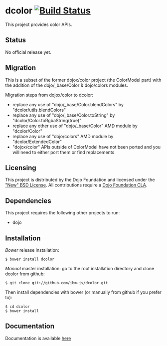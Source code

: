 # dcolor [![Build Status](https://travis-ci.org/ibm-js/dcolor.png?branch=master)](https://travis-ci.org/ibm-js/dcolor)

This project provides color APIs.

## Status

No official release yet.

## Migration

This is a subset of the former dojox/color project (the ColorModel part) with the addition of the dojo/_base/Color &
dojo/colors modules.

Migration steps from dojox/color to dcolor:

* replace any use of "dojo/_base/Color.blendColors" by "dcolor/utils.blendColors"
* replace any use of "dojo/_base/Color.toString" by "dcolor/Color.toRgbaString(true)"
* replace any other use of "dojo/_base/Color" AMD module by "dcolor/Color"
* replace any use of "dojo/colors" AMD module by "dcolor/ExtendedColor"
* "dojox/color" APIs outside of ColorModel have not been ported and you will need to either port them or find replacements.

## Licensing

This project is distributed by the Dojo Foundation and licensed under the ["New" BSD License](./LICENSE).
All contributions require a [Dojo Foundation CLA](http://dojofoundation.org/about/claForm).

## Dependencies

This project requires the following other projects to run:
 * dojo

## Installation

_Bower_ release installation:

    $ bower install dcolor

_Manual_ master installation: go to the root installation directory and clone dcolor from github:

    $ git clone git://github.com/ibm-js/dcolor.git

Then install dependencies with bower (or manually from github if you prefer to):

	$ cd dcolor
	$ bower install

## Documentation

Documentation is available [here](http://ibm-js.github.io/dcolor/docs/master/index.html)

